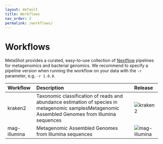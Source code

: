 ```yaml
---
layout: default
title: Workflows
nav_order: 3
permalink: /workflows/
---
```


# Workflows

MetaShot provides a curated, easy-to-use collection of [Nextflow](nextflow.io)
pipelines for metagenomics and bacterial genomics. We recommend to specify a
pipeline version when running the workflow on your data with the `-r` parameter,
e.g. `-r 1.0.0`.


| Workflow              | Description                                                             | Release                                                                                                        |
|:----------------------|:------------------------------------------------------------------------|:---------------------------------------------------------------------------------------------------------------|
| kraken2               | Taxonomic classification of reads and abundance estimation of species in metagenomic samplesMetagenomic Assembled Genomes from Illumina<br>sequences                | ![kraken2](https://img.shields.io/github/v/release/metashot/mag-kraken2?sort=semver)                           |
| mag-illumina          | Metagenomic Assembled Genomes from Illumina sequences                   | ![mag-illumina](https://img.shields.io/github/v/release/metashot/mag-illumina?sort=semver)                     |
